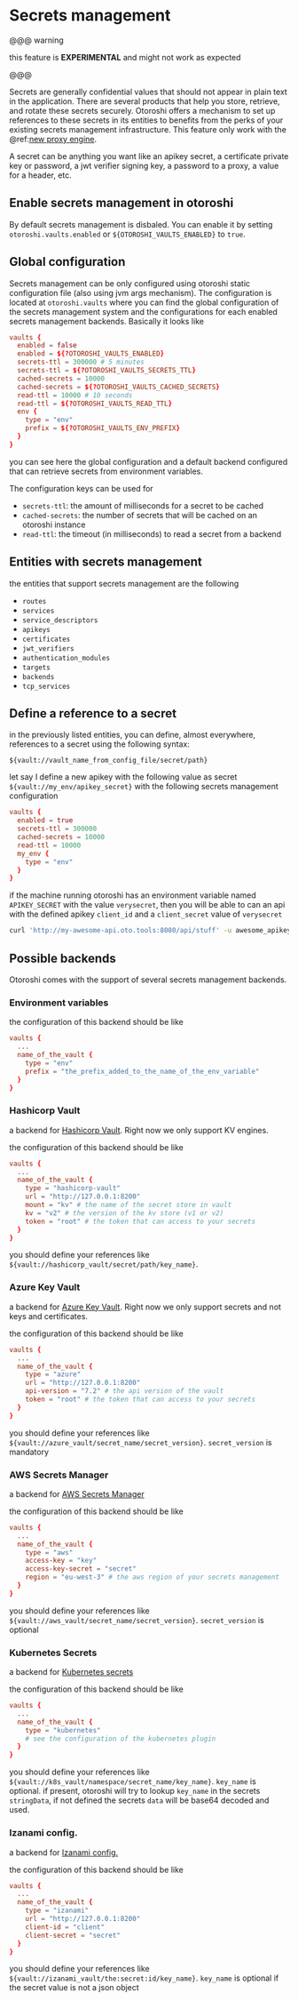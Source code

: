 # Secrets management

@@@ warning

this feature is **EXPERIMENTAL** and might not work as expected

@@@

Secrets are generally confidential values that should not appear in plain text in the application. There are several products that help you store, retrieve, and rotate these secrets securely. Otoroshi offers a mechanism to set up references to these secrets in its entities to benefits from the perks of your existing secrets management infrastructure. This feature only work with the @ref:[new proxy engine](./engine.md).

A secret can be anything you want like an apikey secret, a certificate private key or password, a jwt verifier signing key, a password to a proxy, a value for a header, etc.

## Enable secrets management in otoroshi

By default secrets management is disbaled. You can enable it by setting `otoroshi.vaults.enabled` or `${OTOROSHI_VAULTS_ENABLED}` to `true`.

## Global configuration

Secrets management can be only configured using otoroshi static configuration file (also using jvm args mechanism). 
The configuration is located at `otoroshi.vaults` where you can find the global configuration of the secrets management system and the configurations for each enabled secrets management backends. Basically it looks like

```conf
vaults {
  enabled = false
  enabled = ${?OTOROSHI_VAULTS_ENABLED}
  secrets-ttl = 300000 # 5 minutes
  secrets-ttl = ${?OTOROSHI_VAULTS_SECRETS_TTL}
  cached-secrets = 10000
  cached-secrets = ${?OTOROSHI_VAULTS_CACHED_SECRETS}
  read-ttl = 10000 # 10 seconds
  read-ttl = ${?OTOROSHI_VAULTS_READ_TTL}
  env {
    type = "env"
    prefix = ${?OTOROSHI_VAULTS_ENV_PREFIX}
  }
}
```

you can see here the global configuration and a default backend configured that can retrieve secrets from environment variables. 

The configuration keys can be used for 

- `secrets-ttl`: the amount of milliseconds for a secret to be cached
- `cached-secrets`: the number of secrets that will be cached on an otoroshi instance
- `read-ttl`: the timeout (in milliseconds) to read a secret from a backend

## Entities with secrets management

the entities that support secrets management are the following 

- `routes`
- `services`
- `service_descriptors`
- `apikeys`
- `certificates`
- `jwt_verifiers`
- `authentication_modules`
- `targets`
- `backends`
- `tcp_services`

## Define a reference to a secret

in the previously listed entities, you can define, almost everywhere, references to a secret using the following syntax:

`${vault://vault_name_from_config_file/secret/path}`

let say I define a new apikey with the following value as secret `${vault://my_env/apikey_secret}` with the following secrets management configuration

```conf
vaults {
  enabled = true
  secrets-ttl = 300000
  cached-secrets = 10000
  read-ttl = 10000
  my_env {
    type = "env"
  }
}
```

if the machine running otoroshi has an environment variable named `APIKEY_SECRET` with the value `verysecret`, then you will be able to can an api with the defined apikey `client_id` and a `client_secret` value of `verysecret`

```sh
curl 'http://my-awesome-api.oto.tools:8080/api/stuff' -u awesome_apikey:verysecret
```

## Possible backends

Otoroshi comes with the support of several secrets management backends.

### Environment variables

the configuration of this backend should be like

```conf
vaults {
  ...
  name_of_the_vault {
    type = "env"
    prefix = "the_prefix_added_to_the_name_of_the_env_variable"
  }
}
```

### Hashicorp Vault

a backend for [Hashicorp Vault](https://www.vaultproject.io/). Right now we only support KV engines.

the configuration of this backend should be like

```conf
vaults {
  ...
  name_of_the_vault {
    type = "hashicorp-vault"
    url = "http://127.0.0.1:8200"
    mount = "kv" # the name of the secret store in vault
    kv = "v2" # the version of the kv store (v1 or v2)
    token = "root" # the token that can access to your secrets
  }
}
```

you should define your references like `${vault://hashicorp_vault/secret/path/key_name}`.


### Azure Key Vault

a backend for [Azure Key Vault](https://azure.microsoft.com/en-en/services/key-vault/). Right now we only support secrets and not keys and certificates.

the configuration of this backend should be like

```conf
vaults {
  ...
  name_of_the_vault {
    type = "azure"
    url = "http://127.0.0.1:8200"
    api-version = "7.2" # the api version of the vault
    token = "root" # the token that can access to your secrets
  }
}
```

you should define your references like `${vault://azure_vault/secret_name/secret_version}`. `secret_version` is mandatory

### AWS Secrets Manager

a backend for [AWS Secrets Manager](https://aws.amazon.com/en/secrets-manager/)

the configuration of this backend should be like

```conf
vaults {
  ...
  name_of_the_vault {
    type = "aws"
    access-key = "key"
    access-key-secret = "secret"
    region = "eu-west-3" # the aws region of your secrets management
  }
}
```

you should define your references like `${vault://aws_vault/secret_name/secret_version}`. `secret_version` is optional


### Kubernetes Secrets

a backend for [Kubernetes secrets](https://kubernetes.io/en/docs/concepts/configuration/secret/)

the configuration of this backend should be like

```conf
vaults {
  ...
  name_of_the_vault {
    type = "kubernetes"
    # see the configuration of the kubernetes plugin
  }
}
```

you should define your references like `${vault://k8s_vault/namespace/secret_name/key_name}`. `key_name` is optional. if present, otoroshi will try to lookup `key_name` in the secrets `stringData`, if not defined the secrets `data` will be base64 decoded and used.


### Izanami config.

a backend for [Izanami config.](https://maif.github.io/izanami/manual/)


the configuration of this backend should be like

```conf
vaults {
  ...
  name_of_the_vault {
    type = "izanami"
    url = "http://127.0.0.1:8200"
    client-id = "client"
    client-secret = "secret"
  }
}
```

you should define your references like `${vault://izanami_vault/the:secret:id/key_name}`. `key_name` is optional if the secret value is not a json object